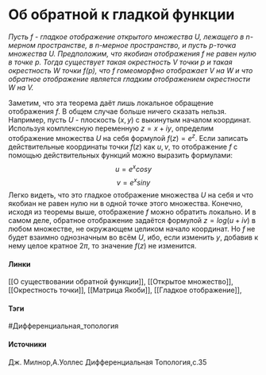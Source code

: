 # Об обратной к гладкой функции
*Пусть $f$ - гладкое отображение открытого множества $U$, лежащего в $n$-мерном пространстве, в $n$-мерное пространство, и пусть $p$-точка множества $U$. Предположим, что якобиан отображения $f$ не равен нулю в точке $p$. Тогда существует такая окрестность $V$ точки $p$ и такая окрестность $W$ точки $f(p)$, что $f$ гомеоморфно отображает $V$ на $W$ и что обратное отображение является гладким отображением окрестности $W$ на $V$.* 

Заметим, что эта теорема даёт лишь локальное обращение отображения $f$. В общем случае больше ничего сказать нельзя. Например, пусть $U$ - плоскость $(x,y)$ с выкинутым началом координат. Используя комплексную переменную $z=x+iy$, определим отображение множества $U$ на себя формулой $f(z)=e^{z}$. Если записать действительные координаты точки $f(z)$ как $u,v$, то отображение $f$ с помощью действительных функций можно выразить формулами:
$$
u=e^{x}cosy
$$
$$
v=e^{x}siny
$$
Легко видеть, что это гладкое отображение множества $U$ на себя и что якобиан не равен нулю ни в одной точке этого множества. Конечно, исходя из теоремы выше, отображение $f$ можно обратить локально. И в самом деле, обратное отображение задаётся формулой $z=log(u+iv)$ в любом множестве, не окружающем целиком начало координат. Но $f$ не будет взаимно однозначным во всём $U$, ибо, если изменить $y$, добавив к нему целое кратное $2\pi$, то значение $f(z)$ не изменится.
#### Линки
 [[О существовании обратной функции]],
 [[Открытое множество]],
 [[Окрестность точки]],
 [[Матрица Якоби]],
 [[Гладкое отображение]],
 
#### Тэги
 #Дифференциальная_топология 
#### Источники
 Дж. Милнор,А.Уоллес Дифференциальная Топология,с.35
